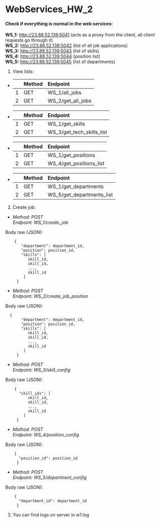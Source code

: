 # WebServices_HW_2

#### Check if everything is normal in the web services:

**WS_1:** http://23.88.52.139:5041 (acts as a proxy from the client, all client requests go through it)    
**WS_2:** http://23.88.52.139:5042 (list of all job applications)   
**WS_3:** http://23.88.52.139:5043 (list of skills)   
**WS_4:** http://23.88.52.139:5044 (position list)  
**WS_5:** http://23.88.52.139:5045 (list of departments)

1. View lists:  

- |               | Method        | Endpoint          |
  |:------------- |:------------- |:----------------  |
  |  1            | GET           | WS_1/all_jobs     |
  |  2            | GET           | WS_2/get_all_jobs |

- |               | Method        | Endpoint                  |
  |:------------- |:------------- |:------------------------  |
  |  1            | GET           | WS_1/get_skills           |
  |  2            | GET           | WS_3/get_tech_skills_list |
  
- |               | Method        | Endpoint                |
  |:------------- |:------------- |:----------------------  |
  |  1            | GET           | WS_1/get_positions      |
  |  2            | GET           | WS_4/get_positions_list |     
     
- |               | Method        | Endpoint                  |
  |:------------- |:------------- |:------------------------  |
  |  1            | GET           | WS_1/get_departments      |
  |  2            | GET           | WS_5/get_departments_list |       
  	  
2. Create job:

  - *Method: POST  
     Endpoint: WS_1/create_job*    
     
  Body raw (JSON): 
```  
    {
       "department": department_id,
       "position": position_id,
       "skills": [
          skill_id, 
          skill_id, 
          ..., 
          skill_id
        ]
     }
```
  - *Method: POST  
     Endpoint: WS_2/create_job_position*    
     
Body raw (JSON):   
```
  {
       "department": department_id,
       "position": position_id,
       "skills": [
          skill_id, 
          skill_id, 
          ..., 
          skill_id
        ]
     }
```
 - *Method: POST  
   Endpoint: WS_3/skill_config*    
     
  Body raw (JSON): 
```  
    {
      "skill_ids": [
          skill_id, 
          skill_id, 
          ..., 
          skill_id
        ]
     }
```
 - *Method: POST  
   Endpoint: WS_4/position_config*    
     
  Body raw (JSON): 
```  
    {
      "position_id": position_id
     }
```
 - *Method: POST  
    Endpoint: WS_5/department_config*    
     
  Body raw (JSON): 
```  
    {
      "department_id": department_id
     }
```

3. You can find logs on server in w1.log
